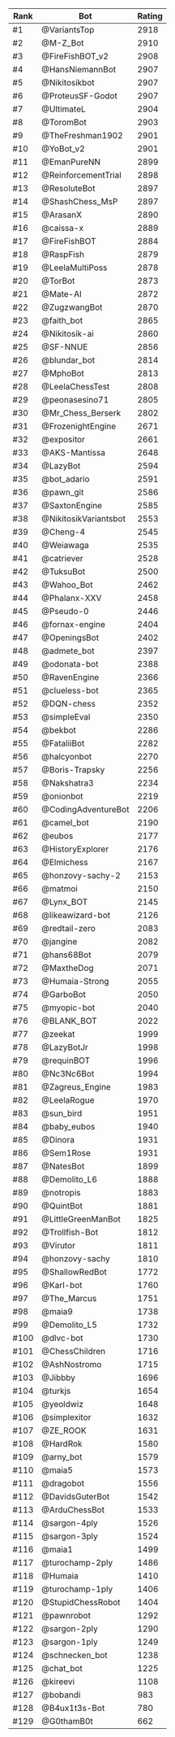 Rank|Bot|Rating
---|---|---
#1|@VariantsTop|2918
#2|@M-Z_Bot|2910
#3|@FireFishBOT_v2|2908
#4|@HansNiemannBot|2907
#5|@Nikitosikbot|2907
#6|@ProteusSF-Godot|2907
#7|@UltimateL|2904
#8|@ToromBot|2903
#9|@TheFreshman1902|2901
#10|@YoBot_v2|2901
#11|@EmanPureNN|2899
#12|@ReinforcementTrial|2898
#13|@ResoluteBot|2897
#14|@ShashChess_MsP|2897
#15|@ArasanX|2890
#16|@caissa-x|2889
#17|@FireFishBOT|2884
#18|@RaspFish|2879
#19|@LeelaMultiPoss|2878
#20|@TorBot|2873
#21|@Mate-AI|2872
#22|@ZugzwangBot|2870
#23|@faith_bot|2865
#24|@Nikitosik-ai|2860
#25|@SF-NNUE|2856
#26|@blundar_bot|2814
#27|@MphoBot|2813
#28|@LeelaChessTest|2808
#29|@peonasesino71|2805
#30|@Mr_Chess_Berserk|2802
#31|@FrozenightEngine|2671
#32|@expositor|2661
#33|@AKS-Mantissa|2648
#34|@LazyBot|2594
#35|@bot_adario|2591
#36|@pawn_git|2586
#37|@SaxtonEngine|2585
#38|@NikitosikVariantsbot|2553
#39|@Cheng-4|2545
#40|@Weiawaga|2535
#41|@catriever|2528
#42|@TuksuBot|2500
#43|@Wahoo_Bot|2462
#44|@Phalanx-XXV|2458
#45|@Pseudo-0|2446
#46|@fornax-engine|2404
#47|@OpeningsBot|2402
#48|@admete_bot|2397
#49|@odonata-bot|2388
#50|@RavenEngine|2366
#51|@clueless-bot|2365
#52|@DQN-chess|2352
#53|@simpleEval|2350
#54|@bekbot|2286
#55|@FataliiBot|2282
#56|@halcyonbot|2270
#57|@Boris-Trapsky|2256
#58|@Nakshatra3|2234
#59|@onionbot|2219
#60|@CodingAdventureBot|2206
#61|@camel_bot|2190
#62|@eubos|2177
#63|@HistoryExplorer|2176
#64|@Elmichess|2167
#65|@honzovy-sachy-2|2153
#66|@matmoi|2150
#67|@Lynx_BOT|2145
#68|@likeawizard-bot|2126
#69|@redtail-zero|2083
#70|@jangine|2082
#71|@hans68Bot|2079
#72|@MaxtheDog|2071
#73|@Humaia-Strong|2055
#74|@GarboBot|2050
#75|@myopic-bot|2040
#76|@BLANK_BOT|2022
#77|@zeekat|1999
#78|@LazyBotJr|1998
#79|@requinBOT|1996
#80|@Nc3Nc6Bot|1994
#81|@Zagreus_Engine|1983
#82|@LeelaRogue|1970
#83|@sun_bird|1951
#84|@baby_eubos|1940
#85|@Dinora|1931
#86|@Sem1Rose|1931
#87|@NatesBot|1899
#88|@Demolito_L6|1888
#89|@notropis|1883
#90|@QuintBot|1881
#91|@LittleGreenManBot|1825
#92|@Trollfish-Bot|1812
#93|@Virutor|1811
#94|@honzovy-sachy|1810
#95|@ShallowRedBot|1772
#96|@Karl-bot|1760
#97|@The_Marcus|1751
#98|@maia9|1738
#99|@Demolito_L5|1732
#100|@dlvc-bot|1730
#101|@ChessChildren|1716
#102|@AshNostromo|1715
#103|@Jibbby|1696
#104|@turkjs|1654
#105|@yeoldwiz|1648
#106|@simplexitor|1632
#107|@ZE_ROOK|1631
#108|@HardRok|1580
#109|@arny_bot|1579
#110|@maia5|1573
#111|@dragobot|1556
#112|@DavidsGuterBot|1542
#113|@ArduChessBot|1533
#114|@sargon-4ply|1526
#115|@sargon-3ply|1524
#116|@maia1|1499
#117|@turochamp-2ply|1486
#118|@Humaia|1410
#119|@turochamp-1ply|1406
#120|@StupidChessRobot|1404
#121|@pawnrobot|1292
#122|@sargon-2ply|1290
#123|@sargon-1ply|1249
#124|@schnecken_bot|1238
#125|@chat_bot|1225
#126|@kireevi|1108
#127|@bobandi|983
#128|@B4ux1t3s-Bot|780
#129|@G0thamB0t|662
